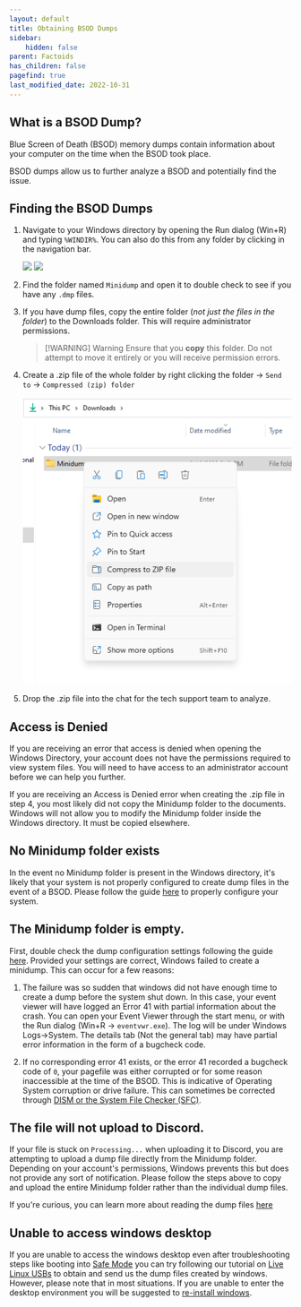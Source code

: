 ```yaml
---
layout: default
title: Obtaining BSOD Dumps
sidebar:
    hidden: false
parent: Factoids
has_children: false
pagefind: true
last_modified_date: 2022-10-31
---
```




## What is a BSOD Dump?

Blue Screen of Death (BSOD) memory dumps contain information about your computer on the time when the BSOD took place.

BSOD dumps allow us to further analyze a BSOD and potentially find the issue.

## Finding the BSOD Dumps

1. Navigate to your Windows directory by opening the Run dialog (Win+R) and typing `%WINDIR%`. You can also do this from any folder by clicking in the navigation bar.

    ![](https://user-images.githubusercontent.com/8887005/188329591-fb107638-78f9-4875-b09b-e9835b43407d.PNG)
    ![](https://user-images.githubusercontent.com/8887005/188329596-8b426f05-7225-4ccf-a4a0-8b8dfbbbc744.PNG)

2. Find the folder named `Minidump` and open it to double check to see if you have any `.dmp` files.

3. If you have dump files, copy the entire folder (*not just the files in the folder*) to the Downloads folder. This will require administrator permissions.

    > [!WARNING] Warning
    > Ensure that you **copy** this folder. Do not attempt to move it entirely or you will receive permission errors.


4. Create a .zip file of the whole folder by right clicking the folder -> `Send to` -> `Compressed (zip) folder`

    ![CompressDump.png](../../../assets/factoids/CompressDump.png)

5.  Drop the .zip file into the chat for the tech support team to analyze.



## Access is Denied

If you are receiving an error that access is denied when opening the Windows Directory, your account does not have the permissions required to view system files. You will need to have access to an administrator account before we can help you further.

If you are receiving an Access is Denied error when creating the .zip file in step 4, you most likely did not copy the Minidump folder to the documents. Windows will not allow you to modify the Minidump folder inside the Windows directory. It must be copied elsewhere.

## No Minidump folder exists

In the event no Minidump folder is present in the Windows directory, it's likely that your system is not properly configured to create dump files in the event of a BSOD. Please follow the guide [here](https://www.tenforums.com/tutorials/5560-configure-windows-10-create-minidump-bsod.html) to properly configure your system.

## The Minidump folder is empty.

First, double check the dump configuration settings following the guide [here](https://www.tenforums.com/tutorials/5560-configure-windows-10-create-minidump-bsod.html). Provided your settings are correct, Windows failed to create a minidump. This can occur for a few reasons:

1. The failure was so sudden that windows did not have enough time to create a dump before the system shut down. In this case, your event viewer will have logged an Error 41 with partial information about the crash. You can open your Event Viewer through the start menu, or with the Run dialog (Win+R -> `eventvwr.exe`). The log will be under Windows Logs->System. The details tab (Not the general tab) may have partial error information in the form of a bugcheck code.

2. If no corresponding error 41 exists, or the error 41 recorded a bugcheck code of `0`, your pagefile was either corrupted or for some reason inaccessible at the time of the BSOD. This is indicative of Operating System corruption or drive failure. This can sometimes be corrected through [DISM or the System File Checker (SFC)](/docs/guides/dism-sfc).

## The file will not upload to Discord.

If your file is stuck on `Processing...` when uploading it to Discord, you are attempting to upload a dump file directly from the Minidump folder. Depending on your account's permissions, Windows prevents this but does not provide any sort of notification. Please follow the steps above to copy and upload the entire Minidump folder rather than the individual dump files.

If you're curious, you can learn more about reading the dump files [here](/docs/learning/bsod_guide)

## Unable to access windows desktop

If you are unable to access the windows desktop even after troubleshooting steps like booting into [Safe Mode](https://support.microsoft.com/en-us/windows/start-your-pc-in-safe-mode-in-windows-92c27cff-db89-8644-1ce4-b3e5e56fe234) you can try following our tutorial on [Live Linux USBs](https://rtech.support/docs/live-sessions/linux-live-session.html) to obtain and send us the dump files created by windows. However, please note that in most situations. If you are unable to enter the desktop environment you will be suggested to [re-install windows](https://rtech.support/windows).